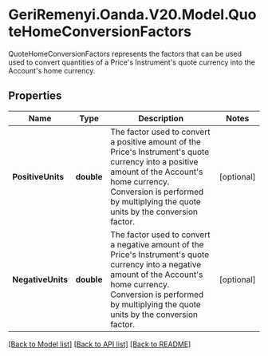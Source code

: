 # GeriRemenyi.Oanda.V20.Model.QuoteHomeConversionFactors
QuoteHomeConversionFactors represents the factors that can be used used to convert quantities of a Price's Instrument's quote currency into the Account's home currency.
## Properties

Name | Type | Description | Notes
------------ | ------------- | ------------- | -------------
**PositiveUnits** | **double** | The factor used to convert a positive amount of the Price&#39;s Instrument&#39;s quote currency into a positive amount of the Account&#39;s home currency.  Conversion is performed by multiplying the quote units by the conversion factor. | [optional] 
**NegativeUnits** | **double** | The factor used to convert a negative amount of the Price&#39;s Instrument&#39;s quote currency into a negative amount of the Account&#39;s home currency.  Conversion is performed by multiplying the quote units by the conversion factor. | [optional] 

[[Back to Model list]](../README.md#documentation-for-models) [[Back to API list]](../README.md#documentation-for-api-endpoints) [[Back to README]](../README.md)

